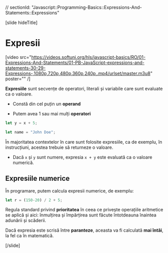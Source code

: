 // sectionId: "Javascript::Programming-Basics::Expressions-And-Statements::Expressions"

[slide hideTitle]
# Expresii

[video src="https://videos.softuni.org/hls/javascript-basics/RO/01-Expressions-And-Statements/01-PB-JavaScript-expressions-and-statements-30-29-Expressions-,1080p,720p,480p,360p,240p,.mp4/urlset/master.m3u8" poster="" /]

**Expresiile** sunt secvențe de operatori, literali și variabile care sunt evaluate ca o valoare. 

* Constă din cel puțin un **operand**

* Putem avea 1 sau mai mulți **operatori**

```js
let y = x + 5;
```
```js
let name = "John Doe";
```

În majoritatea contextelor în care sunt folosite expresiile, ca de exemplu, în instrucțiuni, acestea trebuie să returneze o valoare. 

* Dacă `x` și `y` sunt numere, expresia `x + y` este evaluată ca o valoare numerică.

## Expresiile numerice 

În programare, putem calcula expresii numerice, de exemplu:

```js
let r = (150-20) / 2 + 5;
```

Regula standard privind **prioritatea** în ceea ce privește operațiile aritmetice se aplică și aici: înmulțirea și împărțirea sunt făcute întotdeauna înaintea adunării și scăderii. 

Dacă expresia este scrisă între **paranteze**, aceasta va fi calculată **mai întâi**, la fel ca în matematică.

[/slide]
